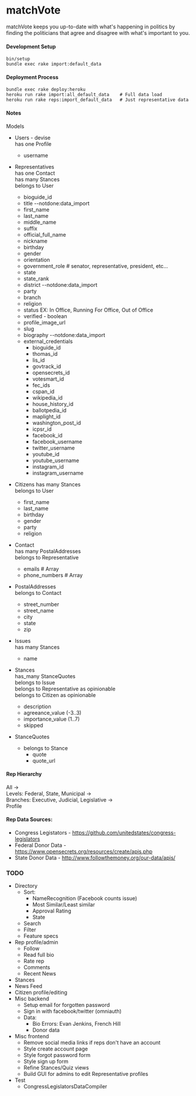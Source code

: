 # matchVote

matchVote keeps you up-to-date with what's happening in politics by finding 
the politicians that agree and disagree with what's important to you.

#### Development Setup  
    bin/setup
    bundle exec rake import:default_data

#### Deployment Process
    bundle exec rake deploy:heroku
    heroku run rake import:all_default_data    # Full data load
    heroku run rake reps:import_default_data   # Just representative data
    

#### Notes

Models
* Users - devise  
  has one Profile
  * username  

* Representatives  
  has one Contact  
  has many Stances  
  belongs to User
  * bioguide_id
  * title --notdone:data_import
  * first_name
  * last_name
  * middle_name
  * suffix
  * official_full_name
  * nickname
  * birthday
  * gender
  * orientation
  * government_role # senator, representative, president, etc...
  * state
  * state_rank
  * district --notdone:data_import
  * party
  * branch
  * religion
  * status  EX: In Office, Running For Office, Out of Office
  * verified - boolean
  * profile_image_url
  * slug
  * biography --notdone:data_import
  * external_credentials  
    * bioguide_id
    * thomas_id 
    * lis_id
    * govtrack_id
    * opensecrets_id 
    * votesmart_id
    * fec_ids
    * cspan_id
    * wikipedia_id
    * house_history_id
    * ballotpedia_id
    * maplight_id
    * washington_post_id
    * icpsr_id
    * facebook_id
    * facebook_username
    * twitter_username
    * youtube_id
    * youtube_username
    * instagram_id
    * instagram_username

* Citizens
  has many Stances  
  belongs to User
  * first_name
  * last_name
  * birthday
  * gender
  * party
  * religion

* Contact  
  has many PostalAddresses  
  belongs to Representative
  * emails # Array
  * phone_numbers # Array

* PostalAddresses  
  belongs to Contact
  * street_number
  * street_name
  * city
  * state
  * zip

* Issues  
  has many Stances
  * name

* Stances  
  has_many StanceQuotes  
  belongs to Issue  
  belongs to Representative as opinionable  
  belongs to Citizen as opinionable  
  * description
  * agreeance_value (-3..3)
  * importance_value (1..7)
  * skipped

* StanceQuotes
  * belongs to Stance
    * quote
    * quote_url


#### Rep Hierarchy
All ->  
Levels: Federal, State, Municipal ->  
Branches: Executive, Judicial, Legislative ->  
Profile

#### Rep Data Sources:  
  * Congress Legistators - https://github.com/unitedstates/congress-legislators
  * Federal Donor Data - https://www.opensecrets.org/resources/create/apis.php
  * State Donor Data - http://www.followthemoney.org/our-data/apis/

### TODO
* Directory
    * Sort: 
        * NameRecognition (Facebook counts issue)
        * Most Similar/Least similar
        * Approval Rating
        * State
    * Search
    * Filter
    * Feature specs
* Rep profile/admin
    * Follow
    * Read full bio
    * Rate rep
    * Comments
    * Recent News
* Stances
* News Feed
* Citizen profile/editing
* Misc backend
    * Setup email for forgotten password
    * Sign in with facebook/twitter (omniauth)
    * Data:
        * Bio Errors: Evan Jenkins, French Hill
        * Donor data
* Misc frontend
    * Remove social media links if reps don't have an account
    * Style create account page
    * Style forgot password form
    * Style sign up form
    * Refine Stances/Quiz views
    * Build GUI for admins to edit Representative profiles
* Test
    * CongressLegislatorsDataCompiler


